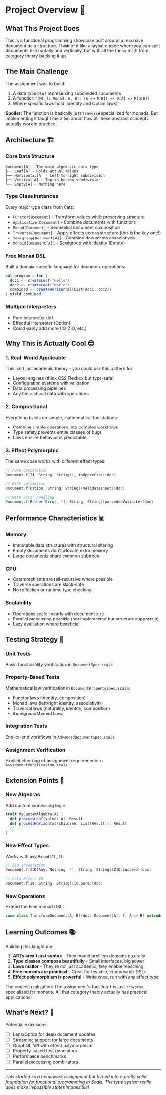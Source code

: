 # Project Overview 🎯

## What This Project Does

This is a functional programming showcase built around a recursive document data structure. Think of it like a layout engine where you can split documents horizontally and vertically, but with all the fancy math from category theory backing it up.

## The Main Challenge

The assignment was to build:
1. A data type `D[A]` representing subdivided documents
2. A function `f[M[_]: Monad, A, B]: (A => M[B]) => D[A] => M[D[B]]`
3. Where specific laws hold (identity and Option laws)

**Spoiler:** The function is basically just `traverse` specialized for monads. But implementing it taught me a ton about how all these abstract concepts actually work in practice.

## Architecture 🏗️

### Core Data Structure
```
Document[A] - The main algebraic data type
├── Leaf[A] - Holds actual values
├── Horizontal[A] - Left-to-right subdivision  
├── Vertical[A] - Top-to-bottom subdivision
└── Empty[A] - Nothing here
```

### Type Class Instances
Every major type class from Cats:
- `Functor[Document]` - Transform values while preserving structure
- `Applicative[Document]` - Combine documents with functions
- `Monad[Document]` - Sequential document composition
- `Traverse[Document]` - Apply effects across structure (this is the key one!)
- `Semigroup[Document[A]]` - Combine documents associatively  
- `Monoid[Document[A]]` - Semigroup with identity (Empty)

### Free Monad DSL
Built a domain-specific language for document operations:
```scala
val program = for {
  doc1 <- createLeaf("Hello")
  doc2 <- createLeaf("World")
  combined <- createHorizontal(List(doc1, doc2))
} yield combined
```

### Multiple Interpreters
- Pure interpreter (Id)
- Effectful interpreter (Option)
- Could easily add more (IO, ZIO, etc.)

## Why This is Actually Cool 😎

### 1. Real-World Applicable
This isn't just academic theory - you could use this pattern for:
- Layout engines (think CSS Flexbox but type-safe)
- Configuration systems with validation
- Data processing pipelines
- Any hierarchical data with operations

### 2. Compositional
Everything builds on simple, mathematical foundations:
- Combine simple operations into complex workflows
- Type safety prevents entire classes of bugs
- Laws ensure behavior is predictable

### 3. Effect Polymorphic
The same code works with different effect types:
```scala
// Pure computation
Document.f[Id, String, String](_.toUpperCase)(doc)

// With validation  
Document.f[Option, String, String](validateInput)(doc)

// With error handling
Document.f[Either[Error, *], String, String](parseAndValidate)(doc)
```

## Performance Characteristics 📊

### Memory
- Immutable data structures with structural sharing
- Empty documents don't allocate extra memory
- Large documents share common subtrees

### CPU
- Catamorphisms are tail-recursive where possible
- Traverse operations are stack-safe
- No reflection or runtime type checking

### Scalability
- Operations scale linearly with document size
- Parallel processing possible (not implemented but structure supports it)
- Lazy evaluation where beneficial

## Testing Strategy 🧪

### Unit Tests
Basic functionality verification in `DocumentSpec.scala`

### Property-Based Tests  
Mathematical law verification in `DocumentPropertySpec.scala`:
- Functor laws (identity, composition)
- Monad laws (left/right identity, associativity)
- Traversal laws (naturality, identity, composition)
- Semigroup/Monoid laws

### Integration Tests
End-to-end workflows in `AdvancedDocumentSpec.scala`

### Assignment Verification
Explicit checking of assignment requirements in `AssignmentVerification.scala`

## Extension Points 🔧

### New Algebras
Add custom processing logic:
```scala
trait MyCustomAlgebra[A] {
  def processLeaf(value: A): Result
  def processHorizontal(children: List[Result]): Result
  // ...
}
```

### New Effect Types
Works with any `Monad[F[_]]`:
```scala
// ZIO integration
Document.f[ZIO[Any, Nothing, *], String, String](ZIO.succeed)(doc)

// Cats Effect IO
Document.f[IO, String, String](IO.pure)(doc)
```

### New Operations
Extend the Free monad DSL:
```scala
case class TransformDocument[A, B](doc: Document[A], f: A => B) extends DocumentAlgebra[Document[B]]
```

## Learning Outcomes 📚

Building this taught me:

1. **ADTs aren't just syntax** - They model problem domains naturally
2. **Type classes compose beautifully** - Small interfaces, big power
3. **Laws matter** - They're not just academic, they enable reasoning
4. **Free monads are practical** - Great for testable, composable DSLs
5. **Effect polymorphism is powerful** - Write once, run with any effect type

The coolest realization: The assignment's function `f` is just `traverse` specialized for monads. All that category theory actually has practical applications!

## What's Next? 🚀

Potential extensions:
- [ ] Lens/Optics for deep document updates
- [ ] Streaming support for large documents  
- [ ] GraphQL API with effect polymorphism
- [ ] Property-based test generators
- [ ] Performance benchmarks
- [ ] Parallel processing combinators

---

*This started as a homework assignment but turned into a pretty solid foundation for functional programming in Scala. The type system really does make impossible states impossible!*
